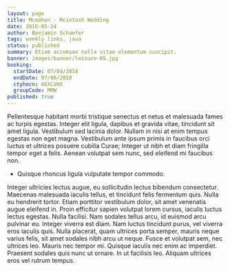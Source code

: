```yaml
---
layout: page
title: Mcmahon - Mcintosh Wedding
date: 2016-05-24
author: Benjamin Schaefer
tags: weekly links, java
status: published
summary: Etiam accumsan nulla vitae elementum suscipit.
banner: images/banner/leisure-05.jpg
booking:
  startDate: 07/04/2018
  endDate: 07/06/2018
  ctyhocn: AEXLVHX
  groupCode: MMW
published: true
---
```

Pellentesque habitant morbi tristique senectus et netus et malesuada fames ac turpis egestas. Integer elit ligula, dapibus et gravida vitae, tincidunt sit amet ligula. Vestibulum sed lacinia dolor. Nullam in nisi at enim tempus egestas non eget magna. Vestibulum ante ipsum primis in faucibus orci luctus et ultrices posuere cubilia Curae; Integer ut nibh et diam fringilla tempor eget a felis. Aenean volutpat sem nunc, sed eleifend mi faucibus non.

* Quisque rhoncus ligula vulputate tempor commodo.

Integer ultricies lectus augue, eu sollicitudin lectus bibendum consectetur. Maecenas malesuada iaculis tellus, et tincidunt felis fermentum quis. Nulla eu hendrerit tortor. Etiam porttitor vestibulum dolor, sit amet venenatis augue eleifend in. Proin efficitur sapien volutpat lorem cursus, iaculis luctus lectus egestas. Nulla facilisi. Nam sodales tellus arcu, id euismod arcu pulvinar eu. Integer viverra est diam. Nam luctus tincidunt purus, vel viverra eros iaculis quis. Nulla placerat, quam ultrices porta semper, mauris neque varius felis, sit amet sodales nibh arcu ut neque. Fusce et volutpat sem, nec ultrices leo. Mauris nec tempor mi. Quisque iaculis nec enim ac imperdiet. Praesent sodales quis nunc ut ornare. In ut facilisis leo. Aliquam ultrices eros vel rutrum tempus.
